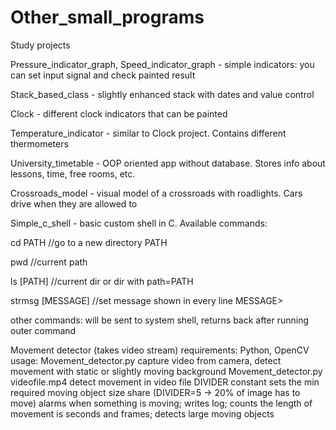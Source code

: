 # Other_small_programs
Study projects

Pressure_indicator_graph, Speed_indicator_graph - simple indicators:
you can set input signal and check painted result


Stack_based_class - slightly enhanced stack with dates and value control


Clock - different clock indicators that can be painted


Temperature_indicator - similar to Clock project. Contains different thermometers


University_timetable - OOP oriented app without database. Stores info about lessons, time, free rooms, etc.


Crossroads_model - visual model of a crossroads with roadlights.
Cars drive when they are allowed to


Simple_c_shell - basic custom shell in C.
Available commands:

cd PATH          //go to a new directory PATH

pwd          //current path

ls [PATH]          //current dir or dir with path=PATH

strmsg [MESSAGE]      //set message shown in every line MESSAGE>

other commands: will be sent to system shell, returns back after running outer command


Movement detector (takes video stream)
requirements:
Python, OpenCV
usage:
Movement_detector.py                            capture video from camera, detect movement with static or slightly moving background
Movement_detector.py videofile.mp4              detect movement in video file 
DIVIDER constant sets the min required moving object size share (DIVIDER=5 -> 20% of image has to move)
alarms when something is moving; writes log; counts the length of movement is seconds and frames; detects large moving objects 